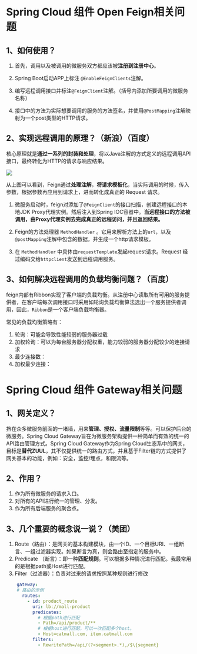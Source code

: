 # Spring Cloud 组件 Open Feign相关问题

## 1、如何使用？

1. 首先，调用以及被调用的微服务双方都应该被**注册到注册中心**。

2. Spring Boot启动APP上标注 `@EnableFeignClients`注解。

3. 编写远程调用接口并标注`@FeignClient`注解。（括号内添加所要调用的微服务名称）

4. 接口中的方法为实际想要调用的服务的方法签名，并使用`@PostMapping`注解映射为一个post类型的HTTP请求。


## 2、实现远程调用的原理？（新浪）（百度）

核心原理就是**通过一系列的封装和处理**，将以Java注解的方式定义的远程调用API接口，最终转化为HTTP的请求与响应结果。     

![](C:\Users\lok666\Desktop\feigen远程调用原理图.png)

从上图可以看到，Feign通过**处理注解**，**将请求模板化**，当实际调用的时候，传入参数，根据参数再应用到请求上，进而转化成真正的 Request 请求。

1. 微服务启动时，feign对添加了`@FeignClient`的接口扫描，创建远程接口的本地JDK Proxy代理实例。然后注入到Spring IOC容器中。**当远程接口的方法被调用，由Proxy代理实例去完成真正的远程访问，并且返回结果。**

2. Feign的方法处理器 `MethodHandler` 。它用来解析方法上的`url`，以及`@postMapping`注解中包含的数据，并生成一个http请求模板。

3. 在 `MethodHandler` 中具体由`requestTemplate`发起request请求。Request 经过编码交给`httpclient`发送到远程调用服务。

## 3、如何解决远程调用的负载均衡问题？（百度）

feign内部有Ribbon实现了客户端的负载均衡。从注册中心读取所有可用的服务提供者，在客户端每次调用接口时采用如轮询负载均衡算法选出一个服务提供者调用，因此，`Ribbon`是一个客户端负载均衡器。

常见的负载均衡策略有：

1. 轮询：可能会导致性能较弱的服务器过载
2. 加权轮询：可以为每台服务器分配权重，能力较弱的服务器分配较少的连接请求
3. 最少连接数：
4. 加权最少连接：

# Spring Cloud 组件 Gateway相关问题

## 1、网关定义？

挡在众多微服务前面的一堵墙，用来**管理、授权、流量限制**等等。可以保护后台的微服务。Spring Cloud Gateway旨在为微服务架构提供一种简单而有效的统一的API路由管理方式。Spring Cloud Gateway作为Spring Cloud生态系中的网关，目标是**替代ZUUL**，其不仅提供统一的路由方式，并且基于Filter链的方式提供了网关基本的功能，例如：安全，监控/埋点，和限流等。

## 2、作用？

1. 作为所有微服务的请求入口。
2. 对所有的API进行统一的管理、分发。
3. 作为所有后端服务的聚合点。

## 3、几个重要的概念说一说？（美团）

1. Route（路由）：是网关的基本构建模块，由一个ID、一个目标URI、一组断言、一组过滤器实现。如果断言为真，则会路由至指定的服务中。
2. Predicate （断言）：即一种**匹配规则**。可以根据多种情况进行匹配。我最常用的是根据path或Host进行匹配。
3. Filter（过滤器）：负责对过来的请求按照某种规则进行修改

```yml
    gateway:
    # 路由的示例
      routes:
        - id: product_route
          uri: lb://mall-product
          predicates:
            # 根据path进行匹配
            - Path=/api/product/**
            # 根据host进行匹配，可以一次匹配多个host。
            - Host=catmall.com, item.catmall.com
          filters:
            - RewritePath=/api/(?<segment>.*),/$\{segment}
```

# 
